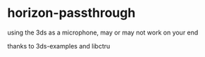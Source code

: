 # horizon-passthrough
using the 3ds as a microphone, may or may not work on your end

thanks to 3ds-examples and libctru
